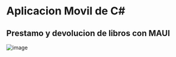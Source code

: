 # Aplicacion Movil de C#

## Prestamo y devolucion de libros con MAUI

![image](https://github.com/user-attachments/assets/8223973a-a288-43e9-a1b7-6eb6e68b6413)
